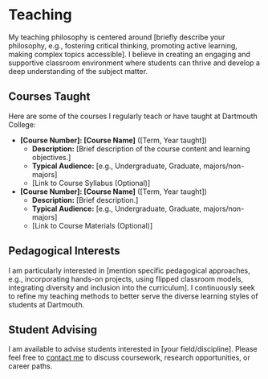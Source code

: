 # Teaching

My teaching philosophy is centered around [briefly describe your philosophy, e.g., fostering critical thinking, promoting active learning, making complex topics accessible]. I believe in creating an engaging and supportive classroom environment where students can thrive and develop a deep understanding of the subject matter.

## Courses Taught

Here are some of the courses I regularly teach or have taught at Dartmouth College:

* **[Course Number]: [Course Name]** ([Term, Year taught])
    * **Description:** [Brief description of the course content and learning objectives.]
    * **Typical Audience:** [e.g., Undergraduate, Graduate, majors/non-majors]
    * [Link to Course Syllabus (Optional)]
* **[Course Number]: [Course Name]** ([Term, Year taught])
    * **Description:** [Brief description.]
    * **Typical Audience:** [e.g., Undergraduate, Graduate, majors/non-majors]
    * [Link to Course Materials (Optional)]

## Pedagogical Interests

I am particularly interested in [mention specific pedagogical approaches, e.g., incorporating hands-on projects, using flipped classroom models, integrating diversity and inclusion into the curriculum]. I continuously seek to refine my teaching methods to better serve the diverse learning styles of students at Dartmouth.

## Student Advising

I am available to advise students interested in [your field/discipline]. Please feel free to [contact me](contact.md) to discuss coursework, research opportunities, or career paths.